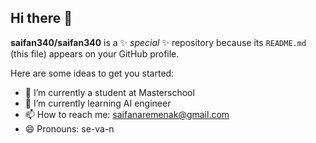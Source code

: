 ## Hi there 👋


**saifan340/saifan340** is a ✨ _special_ ✨ repository because its `README.md` (this file) appears on your GitHub profile.

Here are some ideas to get you started:

- 🔭 I’m currently a student at Masterschool 
- 🌱 I’m currently learning AI engineer
- 📫 How to reach me: saifanaremenak@gmail.com
- 😄 Pronouns: se-va-n 

 